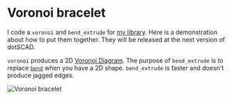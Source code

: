 # Voronoi bracelet

I code a `voronoi` and `bend_extrude` for [my library](https://github.com/JustinSDK/dotSCAD). Here is a demonstration about how to put them together. They will be released at the next version of dotSCAD. 

`voronoi` produces a 2D [Voronoi Diagram](https://en.wikipedia.org/wiki/Voronoi_diagram). The purpose of `bend_extrude` is to replace [`bend`](https://openhome.cc/eGossip/OpenSCAD/lib-bend.html) when you have a 2D shape. `bend_extrude` is faster and doesn't produce jagged edges. 



![Voronoi bracelet](https://cdn.thingiverse.com/renders/1d/15/04/0c/aa/015114be472a2ef519f371d10f64025d_preview_featured.JPG)

